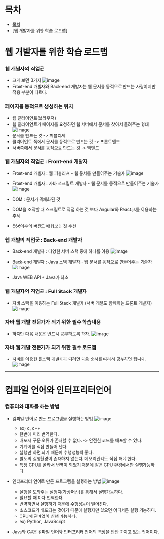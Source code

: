 # 목차
- [목차](#목차)
- [웹 개발자를 위한 학습 로드맵]

# 웹 개발자를 위한 학습 로드맵
### 웹 개발자의 직업군
- 크게 보면 3가지
![image](https://user-images.githubusercontent.com/76677629/127739773-05841db2-1b82-4817-83f4-615995839a14.png)   
- Front-end 개발자와 Back-end 개발자는 웹 문서를 동적으로 만드는 사람이지만 적용 부분이 다르다.

### 페이지를 동적으로 생성하는 위치
- 웹 클라이언트(브라우저)
- 웹 클라이언트가 페이지를 요청하면 웹 서버에서 문서를 찾아서 돌려주는 형태   
![image](https://user-images.githubusercontent.com/76677629/127739835-22718eea-cc82-4551-80bb-18a4cf2e2553.png)
- 문서를 만드는 것 -> 퍼블리셔
- 클라이언트 쪽에서 문서를 동적으로 만드는 것 -> 프론트엔드
- 서버쪽에서 문서를 동적으로 만드는 것 -> 백엔드

### 웹 개발자의 직업군 : Front-end 개발자
- Front-end 개발자 : 웹 퍼블리셔 - 웹 문서를 만들어주는 기술자
![image](https://user-images.githubusercontent.com/76677629/127739943-75b81032-4a89-4311-84bd-2f2ec6bf2a6a.png)

- Front-end 개발자 : 자바 스크립트 개발자 - 웹 문서를 동적으로 만들어주는 기술자
![image](https://user-images.githubusercontent.com/76677629/127740073-3ae21c8d-1b8c-45c4-bae3-26b33e9ca06c.png)
- DOM : 문서가 객체화된 것 
- DOM을 조작할 때 스크립트로 직접 하는 것 보다 Angular와 React.js를 이용하는 추세
- ES6이후의 버전도 배워보는 것 추천

### 웹 개발의 직업군 : Back-end 개발자
- Back-end 개발자 : 다양한 서버 스택 중에 하나를 이용
![image](https://user-images.githubusercontent.com/76677629/127740090-baeaec82-159c-4bd0-9587-d468cc697179.png)

- Back-end 개발자 : Java 스택 개발자 - 웹 문서를 동적으로 만들어주는 기술자
![image](https://user-images.githubusercontent.com/76677629/127740215-5d87af73-a916-480e-8038-27316e5d866c.png)
- Java WEB API + Java가 최소

### 웹 개발자의 직업군 : Full Stack 개발자
- 자바 스택을 이용하는 Full Stack 개발자 (서버 개발도 함께하는 프론트 개발자)
![image](https://user-images.githubusercontent.com/76677629/127740228-7b87d2b3-cf70-4b33-aab2-7b391017871b.png)

### 자바 웹 개발 전문가가 되기 위한 필수 학습내용
- 하지만 다음 내용은 반드시 공부하도록 하자.
![image](https://user-images.githubusercontent.com/76677629/127740273-3b7a04f7-9a80-4796-965b-cb5ec9d02180.png)

### 자바 웹 개발 전문가가 되기 위한 필수 로드맵
- 자바를 이용한 풀스택 개발자가 되려면 다음 순서를 따라서 공부하면 됩니다.
![image](https://user-images.githubusercontent.com/76677629/127740307-76fc9720-3d27-469f-9350-3726e9b2b2bf.png)

----

# 컴파일 언어와 인터프리터언어
### 컴퓨터와 대화를 하는 방법
- 컴파일 언어로 만든 프로그램을 실행하는 방법
![image](https://user-images.githubusercontent.com/76677629/127741171-898d48f2-8dd2-4ebc-b1b5-57c4f26fdb25.png)
  - ex) c, c++
  - 한번에 미리 번역한다.
  - 배포시 구문 오류가 존재할 수 없다. -> 안전한 코드를 배포할 수 있다.
  - 기계어를 직접 만들어 낸다.
  - 실행만 하면 되기 때문에 수행성능이 좋다.
  - 별도의 실행환경이 존재하지 않는다. 메모리관리도 직접 해야 한다.
  - 특정 CPU를 골라서 변역이 되었기 때문에 같은 CPU 환경에서만 실행가능하다.   

- 인터프리터 언어로 만든 프로그램을 실행하는 방법
![image](https://user-images.githubusercontent.com/76677629/127741199-1ee4ff5e-8267-4bac-8525-149dfca70b0d.png)
  - 실행을 도와주는 실행자(가상머신)를 통해서 실행가능하다.
  - 필요할 때 마다 번역한다.
  - 번역하면서 실행하기 때문에 수행성능이 떨어진다.
  - 소스코드가 배포되는 것이기 때문에 실행자만 있으면 어디서든 실행 가능하다.
  - CPU에 관계없이 실행 가능하다.
  - ex) Python, JavaScript   

- Java와 C#은 컴파일 언어와 인터프리터 언어의 특징을 반반 가지고 있는 언어이다.






